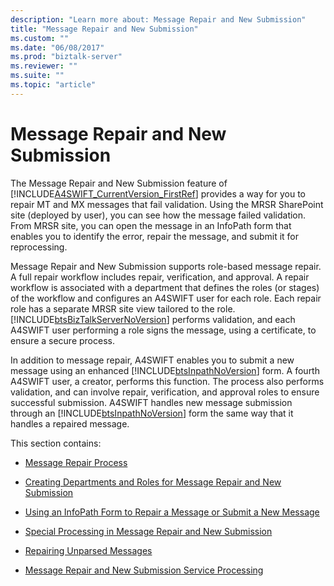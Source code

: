 ```yaml
---
description: "Learn more about: Message Repair and New Submission"
title: "Message Repair and New Submission"
ms.custom: ""
ms.date: "06/08/2017"
ms.prod: "biztalk-server"
ms.reviewer: ""
ms.suite: ""
ms.topic: "article"
---
```

# Message Repair and New Submission
The Message Repair and New Submission feature of [!INCLUDE[A4SWIFT_CurrentVersion_FirstRef](../../includes/a4swift-currentversion-firstref-md.md)] provides a way for you to repair MT and MX messages that fail validation. Using the MRSR SharePoint site (deployed by user), you can see how the message failed validation. From MRSR site, you can open the message in an InfoPath form that enables you to identify the error, repair the message, and submit it for reprocessing.  
  
 Message Repair and New Submission supports role-based message repair. A full repair workflow includes repair, verification, and approval. A repair workflow is associated with a department that defines the roles (or stages) of the workflow and configures an A4SWIFT user for each role. Each repair role has a separate MRSR site view tailored to the role. [!INCLUDE[btsBizTalkServerNoVersion](../../includes/btsbiztalkservernoversion-md.md)] performs validation, and each A4SWIFT user performing a role signs the message, using a certificate, to ensure a secure process.  
  
 In addition to message repair, A4SWIFT enables you to submit a new message using an enhanced [!INCLUDE[btsInpathNoVersion](../../includes/btsinpathnoversion-md.md)] form. A fourth A4SWIFT user, a creator, performs this function. The process also performs validation, and can involve repair, verification, and approval roles to ensure successful submission. A4SWIFT handles new message submission through an [!INCLUDE[btsInpathNoVersion](../../includes/btsinpathnoversion-md.md)] form the same way that it handles a repaired message.  
  
 This section contains:  
  
-   [Message Repair Process](../../adapters-and-accelerators/accelerator-swift/message-repair-process.md)  
  
-   [Creating Departments and Roles for Message Repair and New Submission](../../adapters-and-accelerators/accelerator-swift/creating-departments-and-roles-for-message-repair-and-new-submission.md)  
  
-   [Using an InfoPath Form to Repair a Message or Submit a New Message](../../adapters-and-accelerators/accelerator-swift/using-an-infopath-form-to-repair-a-message-or-submit-a-new-message.md)  
  
-   [Special Processing in Message Repair and New Submission](../../adapters-and-accelerators/accelerator-swift/special-processing-in-message-repair-and-new-submission.md)  
  
-   [Repairing Unparsed Messages](../../adapters-and-accelerators/accelerator-swift/repairing-unparsed-messages.md)  
  
-   [Message Repair and New Submission Service Processing](../../adapters-and-accelerators/accelerator-swift/message-repair-and-new-submission-service-processing.md)
